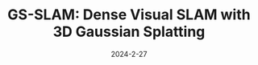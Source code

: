 ---
title: "GS-SLAM: Dense Visual SLAM with 3D Gaussian Splatting"
collection: publications
permalink: /publication/2024-gsslam
date: 2024-2-27
venue: "CVPR"
authors: "<b>Chi Yan$^{*}$</b>, <b>Delin Qu$^*$</b>, Dong Wang, Dan Xu, Bin Zhao, Xuelong Li"
url: 
project: https://delinqu.github.io/
bibtex: files/2024_gsslam.txt
arxiv: https://arxiv.org/abs/2311.11700
openpdf: https://arxiv.org/pdf/2311.11700.pdf
supp: 
teaser: images/2024_gsslam.png
videoresults: 
videotalk: 
poster: 
code: https://github.com/DelinQu/
---